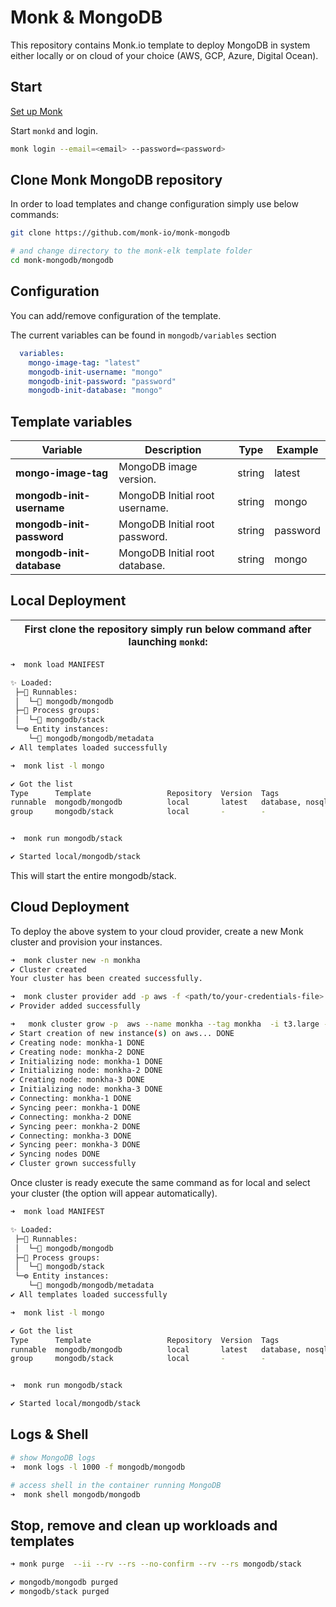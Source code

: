 # Monk & MongoDB

This repository contains Monk.io template to deploy MongoDB in system either locally or on cloud of your choice (AWS, GCP, Azure, Digital Ocean).

## Start

[Set up Monk](https://docs.monk.io/docs/monk-in-10/)

Start `monkd` and login.

```bash
monk login --email=<email> --password=<password>
```

## Clone Monk MongoDB repository

In order to load templates and change configuration simply use below commands:

```bash
git clone https://github.com/monk-io/monk-mongodb

# and change directory to the monk-elk template folder
cd monk-mongodb/mongodb

```

## Configuration

You can add/remove configuration of the template.

The current variables can be found in `mongodb/variables` section

```yaml
  variables:
    mongo-image-tag: "latest"
    mongodb-init-username: "mongo"
    mongodb-init-password: "password"
    mongodb-init-database: "mongo"
```

## Template variables

| Variable                  | Description                    | Type   | Example  |
| ------------------------- | ------------------------------ | ------ | -------- |
| **mongo-image-tag**       | MongoDB image version.         | string | latest   |
| **mongodb-init-username** | MongoDB Initial root username. | string | mongo    |
| **mongodb-init-password** | MongoDB Initial root password. | string | password |
| **mongodb-init-database** | MongoDB Initial root database. | string | mongo    |

## Local Deployment

| First clone the repository simply run below command after launching `monkd`: |
| :--------------------------------------------------------------------------: |

```bash
➜  monk load MANIFEST

✨ Loaded:
 ├─🔩 Runnables:
 │  └─🧩 mongodb/mongodb
 ├─🔗 Process groups:
 │  └─🧩 mongodb/stack
 └─⚙️ Entity instances:
    └─🧩 mongodb/mongodb/metadata
✔ All templates loaded successfully

➜  monk list -l mongo

✔ Got the list
Type      Template                 Repository  Version  Tags
runnable  mongodb/mongodb          local       latest   database, nosql
group     mongodb/stack            local       -        -


➜  monk run mongodb/stack

✔ Started local/mongodb/stack

```

This will start the entire mongodb/stack.

## Cloud Deployment

To deploy the above system to your cloud provider, create a new Monk cluster and provision your instances.

```bash
➜  monk cluster new -n monkha
✔ Cluster created
Your cluster has been created successfully.

➜  monk cluster provider add -p aws -f <path/to/your-credentials-file>
✔ Provider added successfully

➜   monk cluster grow -p  aws --name monkha --tag monkha  -i t3.large --region eu-north-1 -m 3 -d 50 --disk-type SSD
✔ Start creation of new instance(s) on aws... DONE
✔ Creating node: monkha-1 DONE
✔ Creating node: monkha-2 DONE
✔ Initializing node: monkha-1 DONE
✔ Initializing node: monkha-2 DONE
✔ Creating node: monkha-3 DONE
✔ Initializing node: monkha-3 DONE
✔ Connecting: monkha-1 DONE
✔ Syncing peer: monkha-1 DONE
✔ Connecting: monkha-2 DONE
✔ Syncing peer: monkha-2 DONE
✔ Connecting: monkha-3 DONE
✔ Syncing peer: monkha-3 DONE
✔ Syncing nodes DONE
✔ Cluster grown successfully
```

Once cluster is ready execute the same command as for local and select your cluster (the option will appear automatically).

```bash
➜  monk load MANIFEST

✨ Loaded:
 ├─🔩 Runnables:
 │  └─🧩 mongodb/mongodb
 ├─🔗 Process groups:
 │  └─🧩 mongodb/stack
 └─⚙️ Entity instances:
    └─🧩 mongodb/mongodb/metadata
✔ All templates loaded successfully

➜  monk list -l mongo

✔ Got the list
Type      Template                 Repository  Version  Tags
runnable  mongodb/mongodb          local       latest   database, nosql
group     mongodb/stack            local       -        -


➜  monk run mongodb/stack

✔ Started local/mongodb/stack


```

## Logs & Shell

```bash
# show MongoDB logs
➜  monk logs -l 1000 -f mongodb/mongodb

# access shell in the container running MongoDB
➜  monk shell mongodb/mongodb

```

## Stop, remove and clean up workloads and templates

```bash
➜ monk purge  --ii --rv --rs --no-confirm --rv --rs mongodb/stack 

✔ mongodb/mongodb purged
✔ mongodb/stack purged
```
